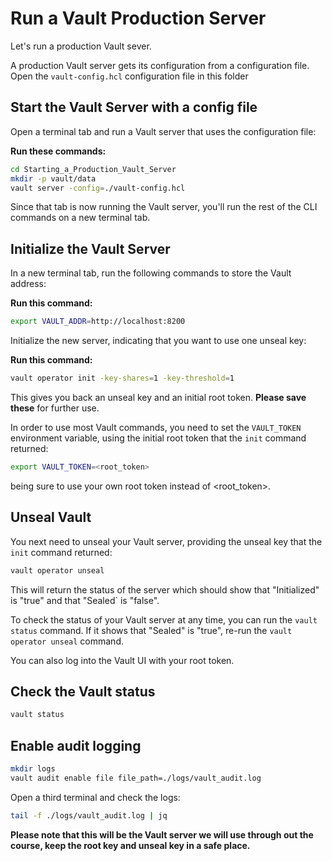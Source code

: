 # Run a Vault Production Server

Let's run a production Vault sever.

A production Vault server gets its configuration from a configuration file. Open the `vault-config.hcl` configuration file in this folder

## Start the Vault Server with a config file

Open a terminal tab and run a Vault server that uses the configuration file:

**Run these commands:**
```bash
cd Starting_a_Production_Vault_Server
mkdir -p vault/data
vault server -config=./vault-config.hcl
```

Since that tab is now running the Vault server, you'll run the rest of the CLI commands on a new terminal tab.

## Initialize the Vault Server

In a new terminal tab, run the following commands to store the Vault address:

**Run this command:**
```bash
export VAULT_ADDR=http://localhost:8200
```

Initialize the new server, indicating that you want to use one unseal key:

**Run this command:**
```bash
vault operator init -key-shares=1 -key-threshold=1
```

This gives you back an unseal key and an initial root token. **Please save these** for further use.

In order to use most Vault commands, you need to set the `VAULT_TOKEN` environment variable, using the initial root token that the `init` command returned:

```bash
export VAULT_TOKEN=<root_token>
```

being sure to use your own root token instead of <root_token>.

## Unseal Vault

You next need to unseal your Vault server, providing the unseal key that the `init` command returned:

```bash
vault operator unseal
```

This will return the status of the server which should show that "Initialized" is "true" and that "Sealed` is "false".

To check the status of your Vault server at any time, you can run the `vault status` command. If it shows that "Sealed" is "true", re-run the `vault operator unseal` command.

You can also log into the Vault UI with your root token.

## Check the Vault status

```bash
vault status
```

## Enable audit logging

```bash
mkdir logs
vault audit enable file file_path=./logs/vault_audit.log
```

Open a third terminal and check the logs:

```bash
tail -f ./logs/vault_audit.log | jq
```

**Please note that this will be the Vault server we will use through out the course, keep the root key and unseal key in a safe place.**
